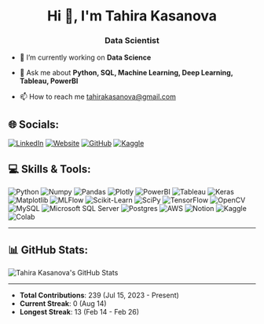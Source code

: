 <h1 align="center">Hi 👋, I'm Tahira Kasanova</h1>
<h3 align="center">Data Scientist</h3>

- 🎯 I’m currently working on **Data Science**
  
- 💬 Ask me about **Python, SQL, Machine Learning, Deep Learning, Tableau, PowerBI**

- 📫 How to reach me [tahirakasanova@gmail.com](mailto:tahirakasanova@gmail.com)

<!---
TKasanova/TKasanova is a ✨ special ✨ repository because its `README.md` (this file) appears on your GitHub profile.
You can click the Preview link to take a look at your changes.
--->



## 🌐 Socials:
[![LinkedIn](https://img.shields.io/badge/LinkedIn-blue?style=for-the-badge&logo=linkedin)](https://www.linkedin.com/in/tahirakasanova)
[![Website](https://img.shields.io/badge/Website-black?style=for-the-badge&logo=google-chrome&logoColor=white)](https://thekasanova.com/)
[![GitHub](https://img.shields.io/badge/GitHub-100000?style=for-the-badge&logo=github&logoColor=white)](https://github.com/TKasanova)
[![Kaggle](https://img.shields.io/badge/Kaggle-blue?style=for-the-badge&logo=kaggle)](https://www.kaggle.com/tahirakasanova)



## 💻 Skills & Tools:
![Python](https://img.shields.io/badge/Python-blue?style=for-the-badge&logo=python)
![Numpy](https://img.shields.io/badge/Numpy-purple?style=for-the-badge&logo=numpy)
![Pandas](https://img.shields.io/badge/Pandas-blue?style=for-the-badge&logo=pandas)
![Plotly](https://img.shields.io/badge/Plotly-blue?style=for-the-badge&logo=plotly)
![PowerBI](https://img.shields.io/badge/PowerBI-yellow?style=for-the-badge&logo=powerbi)
![Tableau](https://img.shields.io/badge/-Tableau-E97627?style=flat&logo=tableau&logoColor=white)
![Keras](https://img.shields.io/badge/Keras-red?style=for-the-badge&logo=keras)
![Matplotlib](https://img.shields.io/badge/Matplotlib-blue?style=for-the-badge&logo=matplotlib)
![MLFlow](https://img.shields.io/badge/MLFlow-green?style=for-the-badge&logo=mlflow)
![Scikit-Learn](https://img.shields.io/badge/ScikitLearn-orange?style=for-the-badge&logo=scikit-learn)
![SciPy](https://img.shields.io/badge/SciPy-blue?style=for-the-badge&logo=scipy)
![TensorFlow](https://img.shields.io/badge/TensorFlow-orange?style=for-the-badge&logo=tensorflow)
![OpenCV](https://img.shields.io/badge/OpenCV-green?style=for-the-badge&logo=opencv)
![MySQL](https://img.shields.io/badge/-MySQL-4479A1?style=flat&logo=mysql&logoColor=white)
![Microsoft SQL Server](https://img.shields.io/badge/MicrosoftSQLServer-red?style=for-the-badge&logo=microsoftsqlserver)
![Postgres](https://img.shields.io/badge/Postgres-blue?style=for-the-badge&logo=postgresql)
![AWS](https://img.shields.io/badge/-AWS-232F3E?style=flat&logo=amazon-aws&logoColor=white)
![Notion](https://img.shields.io/badge/Notion-black?style=for-the-badge&logo=notion)
![Kaggle](https://img.shields.io/badge/Kaggle-blue?style=for-the-badge&logo=kaggle)
![Colab](https://img.shields.io/badge/Google%20Colab-F9AB00?style=for-the-badge&logo=googlecolab&color=525252)



---

## 📊 GitHub Stats:
![Tahira Kasanova's GitHub Stats](https://github-readme-stats.vercel.app/api?username=TKasanova&show_icons=true&theme=radical)

---

- **Total Contributions**: 239 (Jul 15, 2023 - Present)
- **Current Streak**: 0 (Aug 14)
- **Longest Streak**: 13 (Feb 14 - Feb 26)
